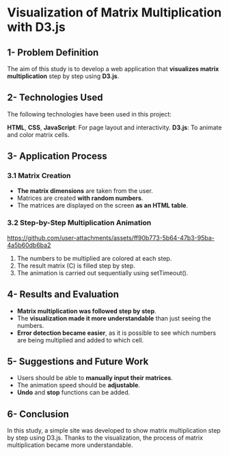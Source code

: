 # Visualization of Matrix Multiplication with D3.js

## 1- Problem Definition
The aim of this study is to develop a web application that **visualizes matrix multiplication** step by step using **D3.js**.

## 2- Technologies Used
The following technologies have been used in this project:

**HTML**, **CSS**, **JavaScript**: For page layout and interactivity.
**D3.js**: To animate and color matrix cells.

## 3- Application Process

### 3.1 Matrix Creation

- **The matrix dimensions** are taken from the user.
- Matrices are created **with random numbers**.
- The matrices are displayed on the screen **as an HTML table**.

### 3.2 Step-by-Step Multiplication Animation

https://github.com/user-attachments/assets/ff90b773-5b64-47b3-95ba-4a5b60db6ba2

1. The numbers to be multiplied are colored at each step.
2. The result matrix (C) is filled step by step.
3. The animation is carried out sequentially using setTimeout().

## 4- Results and Evaluation

- **Matrix multiplication was followed step by step**.
- The **visualization made it more understandable** than just seeing the numbers.
- **Error detection became easier**, as it is possible to see which numbers are being multiplied and added to which cell.

## 5- Suggestions and Future Work

- Users should be able to **manually input their matrices**.
- The animation speed should be **adjustable**.
- **Undo** and **stop** functions can be added.
  
## 6- Conclusion
In this study, a simple site was developed to show matrix multiplication step by step using D3.js. Thanks to the visualization, the process of matrix multiplication became more understandable.
